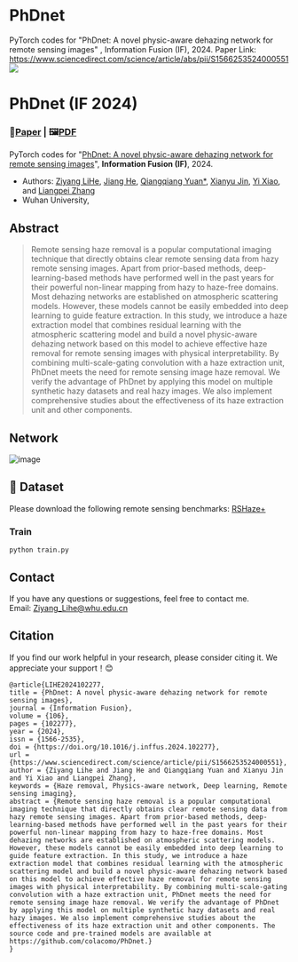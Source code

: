# PhDnet
PyTorch codes for "PhDnet: A novel physic-aware dehazing network for remote sensing images" , Information Fusion (IF), 2024.
Paper Link: https://www.sciencedirect.com/science/article/abs/pii/S1566253524000551
![](D:\colacomo\essay\figs\main.png)

# PhDnet (IF 2024)
### 📖[**Paper**](https://www.sciencedirect.com/science/article/abs/pii/S1566253524000551) | 🖼️[**PDF**](/fig/main.pdf)

PyTorch codes for "[PhDnet: A novel physic-aware dehazing network for remote sensing images](https://www.sciencedirect.com/science/article/abs/pii/S1566253524000551)", **Information Fusion (IF)**, 2024.

- Authors:  [Ziyang LiHe](Ziyang_Lihe@whu.edu.cn), [Jiang He](https://jianghe96.github.io/), [Qiangqiang Yuan*](http://qqyuan.users.sgg.whu.edu.cn/), [Xianyu Jin](jin_xy@whu.edu.cn), [Yi Xiao](https://xy-boy.github.io/), and [Liangpei Zhang](http://www.lmars.whu.edu.cn/prof_web/zhangliangpei/rs/index.html)<br>
- Wuhan University,


## Abstract
> Remote sensing haze removal is a popular computational imaging technique that directly obtains clear remote sensing data from hazy remote sensing images. Apart from prior-based methods, deep-learning-based methods have performed well in the past years for their powerful non-linear mapping from hazy to haze-free domains. Most dehazing networks are established on atmospheric scattering models. However, these models cannot be easily embedded into deep learning to guide feature extraction. In this study, we introduce a haze extraction model that combines residual learning with the atmospheric scattering model and build a novel physic-aware dehazing network based on this model to achieve effective haze removal for remote sensing images with physical interpretability. By combining multi-scale-gating convolution with a haze extraction unit, PhDnet meets the need for remote sensing image haze removal. We verify the advantage of PhDnet by applying this model on multiple synthetic hazy datasets and real hazy images. We also implement comprehensive studies about the effectiveness of its haze extraction unit and other components.
## Network  
 ![image](/fig/network.png)
 


## 🎁 Dataset
Please download the following remote sensing benchmarks:
[RSHaze+]() 
### Train
```
python train.py
```

## Contact
If you have any questions or suggestions, feel free to contact me.  
Email: Ziyang_Lihe@whu.edu.cn

## Citation
If you find our work helpful in your research, please consider citing it. We appreciate your support！😊

```
@article{LIHE2024102277,
title = {PhDnet: A novel physic-aware dehazing network for remote sensing images},
journal = {Information Fusion},
volume = {106},
pages = {102277},
year = {2024},
issn = {1566-2535},
doi = {https://doi.org/10.1016/j.inffus.2024.102277},
url = {https://www.sciencedirect.com/science/article/pii/S1566253524000551},
author = {Ziyang Lihe and Jiang He and Qiangqiang Yuan and Xianyu Jin and Yi Xiao and Liangpei Zhang},
keywords = {Haze removal, Physics-aware network, Deep learning, Remote sensing imaging},
abstract = {Remote sensing haze removal is a popular computational imaging technique that directly obtains clear remote sensing data from hazy remote sensing images. Apart from prior-based methods, deep-learning-based methods have performed well in the past years for their powerful non-linear mapping from hazy to haze-free domains. Most dehazing networks are established on atmospheric scattering models. However, these models cannot be easily embedded into deep learning to guide feature extraction. In this study, we introduce a haze extraction model that combines residual learning with the atmospheric scattering model and build a novel physic-aware dehazing network based on this model to achieve effective haze removal for remote sensing images with physical interpretability. By combining multi-scale-gating convolution with a haze extraction unit, PhDnet meets the need for remote sensing image haze removal. We verify the advantage of PhDnet by applying this model on multiple synthetic hazy datasets and real hazy images. We also implement comprehensive studies about the effectiveness of its haze extraction unit and other components. The source code and pre-trained models are available at https://github.com/colacomo/PhDnet.}
}
```
